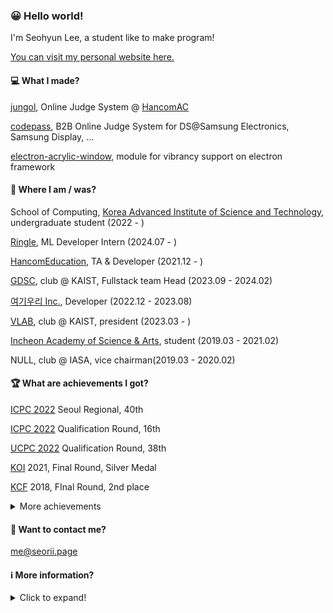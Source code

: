 ### 😀 Hello world!

I'm Seohyun Lee, a student like to make program!

[You can visit my personal website here.](https://seorii.page)

#### 💻 What I made?

[jungol](http://jungol.co.kr), Online Judge System @ [HancomAC](https://github.com/HancomAC)

[codepass](http://codepass.co.kr), B2B Online Judge System for DS@Samsung Electronics, Samsung Display, ...

[electron-acrylic-window](https://github.com/Seo-Rii/electron-acrylic-window), module for vibrancy support on electron framework

#### 📍 Where I am / was?

School of Computing, [Korea Advanced Institute of Science and Technology](https://kaist.ac.kr/), undergraduate student (2022 - )

[Ringle](https://ringleplus.com), ML Developer Intern (2024.07 - )

[HancomEducation](https://www.hancomac.com/), TA & Developer (2021.12 - )

[GDSC](https://gdsc-kaist.github.io), club @ KAIST, Fullstack team Head (2023.09 - 2024.02)

[여기우리 Inc.](https://herewe.space), Developer (2022.12 - 2023.08)

[VLAB](https://vlab-kaist.github.io), club @ KAIST, president (2023.03 - )

[Incheon Academy of Science & Arts](http://iasa.icehs.kr/), student (2019.03 - 2021.02)

NULL, club @ IASA, vice chairman(2019.03 - 2020.02)

#### 🏆 What are achievements I got?

[ICPC 2022](https://icpc.global) Seoul Regional, 40th

[ICPC 2022](https://icpc.global) Qualification Round, 16th

[UCPC 2022](https://ucpc.me) Qualification Round, 38th

[KOI](https://koi.or.kr) 2021, Final Round, Silver Medal

[KCF](https://kcf.or.kr) 2018, FInal Round, 2nd place

<details>

<summary>More achievements</summary>

[KOI](https://koi.or.kr) 2021, Qualification Round, Silver Medal

[KOI](https://koi.or.kr) 2019, Final Round, Bronze Medal

[KOI](https://koi.or.kr) 2019, Qualification Round, Silver Medal

[KOI](https://koi.or.kr) 2018, Final Round, Silver Medal

[KOI](https://koi.or.kr) 2018, Qualification Round, Silver Medal
</details>

#### 📨 Want to contact me?

me@seorii.page

#### ℹ️ More information?

<details>
<summary>Click to expand!</summary>
  
[![solved.ac](http://mazassumnida.wtf/api/v2/generate_badge?boj=seorii)](https://solved.ac/seorii)

[![Seo-Rii's github stats](https://github-readme-stats.vercel.app/api?username=Seo-Rii)](https://github.com/anuraghazra/github-readme-stats)

[![Top Langs](https://github-readme-stats.vercel.app/api/top-langs/?username=Seo-Rii)](https://github.com/anuraghazra/github-readme-stats)
</details>
